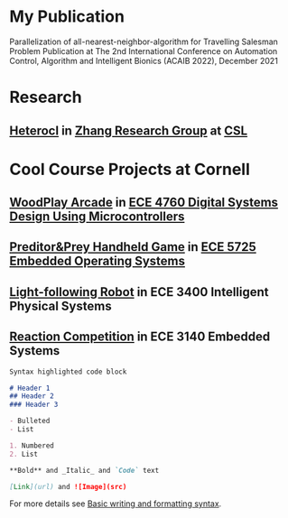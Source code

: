 # My Publication
Parallelization of all-nearest-neighbor-algorithm for Travelling Salesman Problem
Publication at The 2nd International Conference on Automation Control, Algorithm and Intelligent Bionics (ACAIB 2022), December 2021

# Research
## [Heterocl](https://heterocl.csl.cornell.edu/web/) in [Zhang Research Group](https://zhang.ece.cornell.edu/) at [CSL](https://www.csl.cornell.edu/)

# Cool Course Projects at Cornell
## [WoodPlay Arcade](https://people.ece.cornell.edu/land/courses/ece4760/FinalProjects/f2021/cp444_xz598/cp444_xz598/index.html) in [ECE 4760 Digital Systems Design Using Microcontrollers](https://people.ece.cornell.edu/land/courses/ece4760/)

## [Preditor&Prey Handheld Game](https://courses.ece.cornell.edu/ece5990/ECE5725_Spring2021_Projects/May_17/Hand%20Held%20Game/ECE%205725%20Web/index.html) in [ECE 5725 Embedded Operating Systems](https://skovira.ece.cornell.edu/ece5725/)

## [Light-following Robot](https://pages.github.coecis.cornell.edu/xz598/xz598_ECE3400_wiki_page/) in ECE 3400 Intelligent Physical Systems

## [Reaction Competition](https://pages.github.coecis.cornell.edu/ece3140-sp2020/xz598-yz476/) in ECE 3140 Embedded Systems

```markdown
Syntax highlighted code block

# Header 1
## Header 2
### Header 3

- Bulleted
- List

1. Numbered
2. List

**Bold** and _Italic_ and `Code` text

[Link](url) and ![Image](src)
```

For more details see [Basic writing and formatting syntax](https://docs.github.com/en/github/writing-on-github/getting-started-with-writing-and-formatting-on-github/basic-writing-and-formatting-syntax).
